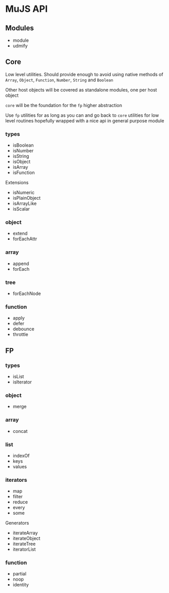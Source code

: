 MuJS API
========

Modules
-------

  * module
  * udmify

Core
----

Low level utilities. Should provide enough to avoid using native methods of
`Array`, `Object`, `Function`, `Number`, `String` and `Boolean`

Other host objects will be covered as standalone modules, one per host object

`core` will be the foundation for the `fp` higher abstraction

Use `fp` utilities for as long as you can and go back to `core` utilities for low level
routines hopefully wrapped with a nice api in general purpose module

### types

  * isBoolean
  * isNumber
  * isString
  * isObject
  * isArray
  * isFunction

Extensions

  * isNumeric
  * isPlainObject
  * isArrayLike
  * isScalar

### object

  * extend
  * forEachAttr

### array

  * append
  * forEach

### tree

  * forEachNode

### function

  * apply
  * defer
  * debounce
  * throttle

FP
--

### types

  * isList
  * isIterator

### object

  * merge

### array

  * concat

### list

  * indexOf
  * keys
  * values

### iterators

  * map
  * filter
  * reduce
  * every
  * some

Generators

  * iterateArray
  * iterateObject
  * iterateTree
  * iteratorList
  
### function

  * partial
  * noop
  * identity
